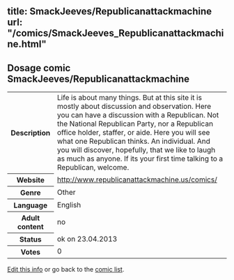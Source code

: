 title: SmackJeeves/Republicanattackmachine
url: "/comics/SmackJeeves_Republicanattackmachine.html"
---
Dosage comic SmackJeeves/Republicanattackmachine
-----------------------------------------

<table class="comicinfo">
<tr>
<th>Description</th><td>Life is about many things. But at this site it is mostly about discussion and observation. Here you can have a discussion with a Republican. Not the National Republican Party, nor a Republican office holder, staffer, or aide. Here you will see what one Republican thinks. An individual. And you will discover, hopefully, that we like to laugh as much as anyone. If its your first time talking to a Republican, welcome.</td>
</tr>
<tr>
<th>Website</th><td><a href="http://www.republicanattackmachine.us/comics/">http://www.republicanattackmachine.us/comics/</a></td>
</tr>
<tr>
<th>Genre</th><td>Other</td>
</tr>
<tr>
<th>Language</th><td>English</td>
</tr>
<tr>
<th>Adult content</th><td>no</td>
</tr>
<tr>
<th>Status</th><td>ok on 23.04.2013</td>
</tr>
<tr>
<th>Votes</th><td>0</div></td>
</tr>
</table>

[Edit this info](/comics/SmackJeeves_Republicanattackmachine_edit.html) or go back to the [comic list](../comic-index.html).
